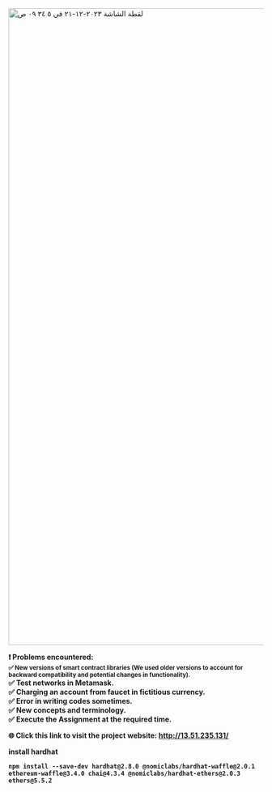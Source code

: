 <img width="1258" alt="‏لقطة الشاشة ٢٠٢٣-١٢-٢١ في ٥ ٣٤ ٠٩ ص" src="https://github.com/aziz-2000/blockchain/assets/105892837/41fbe060-3791-4d60-b63b-015e4f238c6b">

<strong> ❗️ Problems encountered:<strong><br>
<small>✅ New versions of smart contract libraries (We used older versions to account for backward compatibility and potential changes in functionality).</small><br>
✅ Test networks in Metamask.<br>
✅ Charging an account from faucet in fictitious currency.<br>
✅ Error in writing codes sometimes.<br>
✅ New concepts and terminology. <br>
✅ Execute the Assignment at the required time.<br>


🌐 Click this link to visit the project website: http://13.51.235.131/

install hardhat 
<pre><code class="language-css">npm install --save-dev hardhat@2.8.0 @nomiclabs/hardhat-waffle@2.0.1 ethereum-waffle@3.4.0 chai@4.3.4 @nomiclabs/hardhat-ethers@2.0.3 ethers@5.5.2 </code></pre>

	

